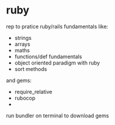 # ruby 
rep to pratice ruby/rails fundamentals like:

- strings
- arrays
- maths
- functions/def fundamentals 
- object oriented paradigm with ruby
- sort methods

and gems:
- require_relative
- rubocop
- 


run bundler on terminal to download gems
